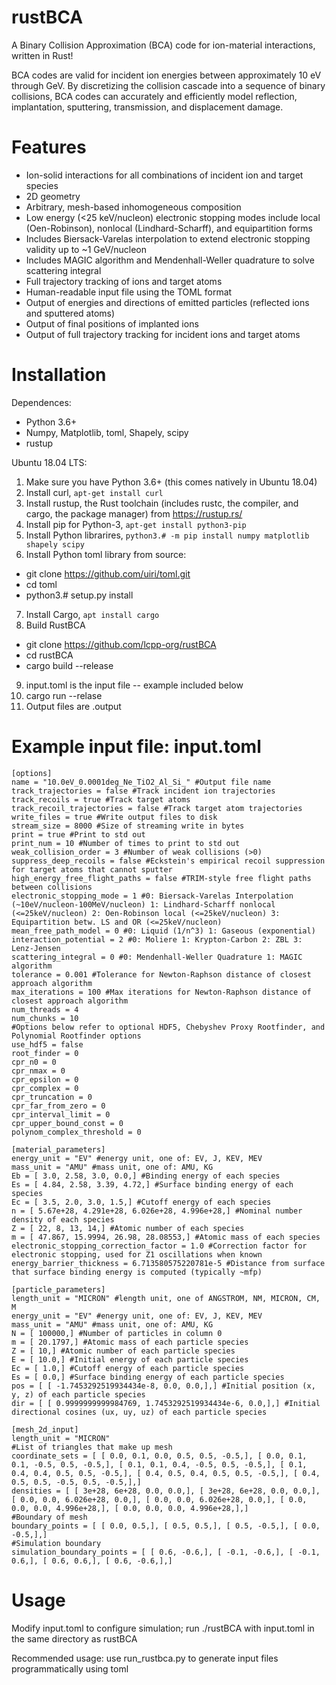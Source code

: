 # rustBCA

A Binary Collision Approximation (BCA) code for ion-material interactions, written in Rust!

BCA codes are valid for incident ion energies between approximately 10 eV  through GeV. By discretizing the collision cascade into a sequence of binary collisions, BCA codes can accurately and efficiently model reflection, implantation, sputtering, transmission, and displacement damage.

# Features

* Ion-solid interactions for all combinations of incident ion and target species
* 2D geometry
* Arbitrary, mesh-based inhomogeneous composition
* Low energy (<25 keV/nucleon) electronic stopping modes include local (Oen-Robinson), nonlocal (Lindhard-Scharff), and equipartition forms
* Includes Biersack-Varelas interpolation to extend electronic stopping validity up to ~1 GeV/nucleon
* Includes MAGIC algorithm and Mendenhall-Weller quadrature to solve scattering integral
* Full trajectory tracking of ions and target atoms
* Human-readable input file using the TOML format
* Output of energies and directions of emitted particles (reflected ions and sputtered atoms)
* Output of final positions of implanted ions
* Output of full trajectory tracking for incident ions and target atoms

# Installation

Dependences:
* Python 3.6+
* Numpy, Matplotlib, toml, Shapely, scipy
* rustup

Ubuntu 18.04 LTS:
1. Make sure you have Python 3.6+ (this comes natively in Ubuntu 18.04)
2. Install curl, `apt-get install curl`
3. Install rustup, the Rust toolchain (includes rustc, the compiler, and cargo, the package manager) from https://rustup.rs/
4. Install pip for Python-3, `apt-get install python3-pip`
5. Install Python librarires, `python3.# -m pip install numpy matplotlib shapely scipy`
6. Install Python toml library from source:
- git clone https://github.com/uiri/toml.git
- cd toml
- python3.# setup.py install
7. Install Cargo, `apt install cargo`
8. Build RustBCA
- git clone https://github.com/lcpp-org/rustBCA
- cd rustBCA
- cargo build --release
9. input.toml is the input file -- example included below
10. cargo run --relase
11. Output files are .output

# Example input file: input.toml
~~~~
[options]
name = "10.0eV_0.0001deg_Ne_TiO2_Al_Si_" #Output file name
track_trajectories = false #Track incident ion trajectories
track_recoils = true #Track target atoms
track_recoil_trajectories = false #Track target atom trajectories
write_files = true #Write output files to disk
stream_size = 8000 #Size of streaming write in bytes
print = true #Print to std out
print_num = 10 #Number of times to print to std out
weak_collision_order = 3 #Number of weak collisions (>0)
suppress_deep_recoils = false #Eckstein's empirical recoil suppression for target atoms that cannot sputter
high_energy_free_flight_paths = false #TRIM-style free flight paths between collisions
electronic_stopping_mode = 1 #0: Biersack-Varelas Interpolation (~10eV/nucleon-100MeV/nucleon) 1: Lindhard-Scharff nonlocal (<=25keV/nucleon) 2: Oen-Robinson local (<=25keV/nucleon) 3: Equipartition betw. LS and OR (<=25keV/nucleon)
mean_free_path_model = 0 #0: Liquid (1/n^3) 1: Gaseous (exponential)
interaction_potential = 2 #0: Moliere 1: Krypton-Carbon 2: ZBL 3: Lenz-Jensen
scattering_integral = 0 #0: Mendenhall-Weller Quadrature 1: MAGIC algorithm
tolerance = 0.001 #Tolerance for Newton-Raphson distance of closest approach algorithm
max_iterations = 100 #Max iterations for Newton-Raphson distance of closest approach algorithm
num_threads = 4
num_chunks = 10
#Options below refer to optional HDF5, Chebyshev Proxy Rootfinder, and Polynomial Rootfinder options
use_hdf5 = false
root_finder = 0
cpr_n0 = 0
cpr_nmax = 0
cpr_epsilon = 0
cpr_complex = 0
cpr_truncation = 0
cpr_far_from_zero = 0
cpr_interval_limit = 0
cpr_upper_bound_const = 0
polynom_complex_threshold = 0

[material_parameters]
energy_unit = "EV" #energy unit, one of: EV, J, KEV, MEV
mass_unit = "AMU" #mass unit, one of: AMU, KG
Eb = [ 3.0, 2.58, 3.0, 0.0,] #Binding energy of each species
Es = [ 4.84, 2.58, 3.39, 4.72,] #Surface binding energy of each species
Ec = [ 3.5, 2.0, 3.0, 1.5,] #Cutoff energy of each species
n = [ 5.67e+28, 4.291e+28, 6.026e+28, 4.996e+28,] #Nominal number density of each species
Z = [ 22, 8, 13, 14,] #Atomic number of each species
m = [ 47.867, 15.9994, 26.98, 28.08553,] #Atomic mass of each species
electronic_stopping_correction_factor = 1.0 #Correction factor for electronic stopping, used for Z1 oscillations when known
energy_barrier_thickness = 6.713580575220781e-5 #Distance from surface that surface binding energy is computed (typically ~mfp)

[particle_parameters]
length_unit = "MICRON" #length unit, one of ANGSTROM, NM, MICRON, CM, M
energy_unit = "EV" #energy unit, one of: EV, J, KEV, MEV
mass_unit = "AMU" #mass unit, one of: AMU, KG
N = [ 100000,] #Number of particles in column 0
m = [ 20.1797,] #Atomic mass of each particle species
Z = [ 10,] #Atomic number of each particle species
E = [ 10.0,] #Initial energy of each particle species
Ec = [ 1.0,] #Cutoff energy of each particle species
Es = [ 0.0,] #Surface binding energy of each particle species
pos = [ [ -1.7453292519934434e-8, 0.0, 0.0,],] #Initial position (x, y, z) of each particle species
dir = [ [ 0.9999999999984769, 1.7453292519934434e-6, 0.0,],] #Initial directional cosines (ux, uy, uz) of each particle species

[mesh_2d_input]
length_unit = "MICRON"
#List of triangles that make up mesh
coordinate_sets = [ [ 0.0, 0.1, 0.0, 0.5, 0.5, -0.5,], [ 0.0, 0.1, 0.1, -0.5, 0.5, -0.5,], [ 0.1, 0.1, 0.4, -0.5, 0.5, -0.5,], [ 0.1, 0.4, 0.4, 0.5, 0.5, -0.5,], [ 0.4, 0.5, 0.4, 0.5, 0.5, -0.5,], [ 0.4, 0.5, 0.5, -0.5, 0.5, -0.5,],]
densities = [ [ 3e+28, 6e+28, 0.0, 0.0,], [ 3e+28, 6e+28, 0.0, 0.0,], [ 0.0, 0.0, 6.026e+28, 0.0,], [ 0.0, 0.0, 6.026e+28, 0.0,], [ 0.0, 0.0, 0.0, 4.996e+28,], [ 0.0, 0.0, 0.0, 4.996e+28,],]
#Boundary of mesh
boundary_points = [ [ 0.0, 0.5,], [ 0.5, 0.5,], [ 0.5, -0.5,], [ 0.0, -0.5,],]
#Simulation boundary
simulation_boundary_points = [ [ 0.6, -0.6,], [ -0.1, -0.6,], [ -0.1, 0.6,], [ 0.6, 0.6,], [ 0.6, -0.6,],]

 ~~~~
# Usage

Modify input.toml to configure simulation; run ./rustBCA with input.toml in the same directory as rustBCA

Recommended usage: use run_rustbca.py to generate input files programmatically using toml
